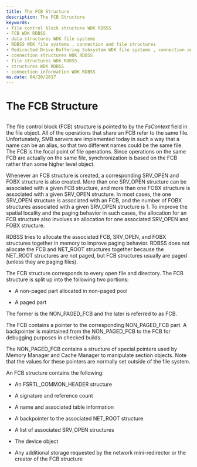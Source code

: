 ```yaml
---
title: The FCB Structure
description: The FCB Structure
keywords:
- file control block structure WDK RDBSS
- FCB WDK RDBSS
- data structures WDK file systems
- RDBSS WDK file systems , connection and file structures
- Redirected Drive Buffering Subsystem WDK file systems , connection and file structures
- connection structures WDK RDBSS
- file structures WDK RDBSS
- structures WDK RDBSS
- connection information WDK RDBSS
ms.date: 04/20/2017
---
```


# The FCB Structure


## <span id="ddk_the_fcb_structure_if"></span><span id="DDK_THE_FCB_STRUCTURE_IF"></span>


The file control block (FCB) structure is pointed to by the *FsContext* field in the file object. All of the operations that share an FCB refer to the same file. Unfortunately, SMB servers are implemented today in such a way that a name can be an alias, so that two different names could be the same file. The FCB is the focal point of file operations. Since operations on the same FCB are actually on the same file, synchronization is based on the FCB rather than some higher level object.

Whenever an FCB structure is created, a corresponding SRV\_OPEN and FOBX structure is also created. More than one SRV\_OPEN structure can be associated with a given FCB structure, and more than one FOBX structure is associated with a given SRV\_OPEN structure. In most cases, the one SRV\_OPEN structure is associated with an FCB, and the number of FOBX structures associated with a given SRV\_OPEN structure is 1. To improve the spatial locality and the paging behavior in such cases, the allocation for an FCB structure also involves an allocation for one associated SRV\_OPEN and FOBX structure.

RDBSS tries to allocate the associated FCB, SRV\_OPEN, and FOBX structures together in memory to improve paging behavior. RDBSS does not allocate the FCB and NET\_ROOT structures together because the NET\_ROOT structures are not paged, but FCB structures usually are paged (unless they are paging files).

The FCB structure corresponds to every open file and directory. The FCB structure is split up into the following two portions:

-   A non-paged part allocated in non-paged pool

-   A paged part

The former is the NON\_PAGED\_FCB and the later is referred to as FCB.

The FCB contains a pointer to the corresponding NON\_PAGED\_FCB part. A backpointer is maintained from the NON\_PAGED\_FCB to the FCB for debugging purposes in checked builds.

The NON\_PAGED\_FCB contains a structure of special pointers used by Memory Manager and Cache Manager to manipulate section objects. Note that the values for these pointers are normally set outside of the file system.

An FCB structure contains the following:

-   An FSRTL\_COMMON\_HEADER structure

-   A signature and reference count

-   A name and associated table information

-   A backpointer to the associated NET\_ROOT structure

-   A list of associated SRV\_OPEN structures

-   The device object

-   Any additional storage requested by the network mini-redirector or the creator of the FCB structure

 

 




